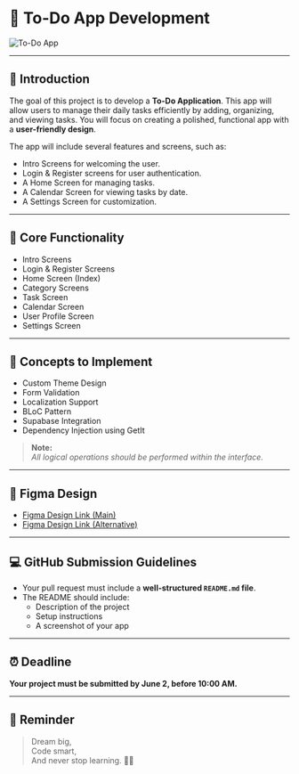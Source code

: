 # 📝 To-Do App Development

![To-Do App](https://paper-attachments.dropboxusercontent.com/s_00CD5CACA09F1C68917B504E80CC816F26752426CE251F931A757D85A4A86FEC_1734423199269_image.png)

---

## 📘 Introduction

The goal of this project is to develop a **To-Do Application**. This app will allow users to manage their daily tasks efficiently by adding, organizing, and viewing tasks. You will focus on creating a polished, functional app with a **user-friendly design**.

The app will include several features and screens, such as:

- Intro Screens for welcoming the user.
- Login & Register screens for user authentication.
- A Home Screen for managing tasks.
- A Calendar Screen for viewing tasks by date.
- A Settings Screen for customization.

---

## 📱 Core Functionality

- Intro Screens  
- Login & Register Screens  
- Home Screen (Index)  
- Category Screens  
- Task Screen  
- Calendar Screen  
- User Profile Screen  
- Settings Screen  

---

## 🔧 Concepts to Implement

- Custom Theme Design  
- Form Validation  
- Localization Support  
- BLoC Pattern  
- Supabase Integration  
- Dependency Injection using GetIt  

> **Note:**  
> _All logical operations should be performed within the interface._

---

## 🎨 Figma Design

- [Figma Design Link (Main)](https://www.figma.com/design/uRS0DgqudB60wE47MadsFB/todo-app?node-id=1-16749&t=BWTFqAeY2FjwyIRe-1)  
- [Figma Design Link (Alternative)](https://www.figma.com/design/uRS0DgqudB60wE47MadsFB/todo-app?node-id=1-16749&t=BWTFqAeY2FjwyIRe-1)

---

## 💻 GitHub Submission Guidelines

- Your pull request must include a **well-structured `README.md` file**.
- The README should include:
  - Description of the project  
  - Setup instructions  
  - A screenshot of your app  

---

## ⏰ Deadline

**Your project must be submitted by June 2, before 10:00 AM.**

---

## 🌟 Reminder

> Dream big,  
> Code smart,  
> And never stop learning. 🌠💡
